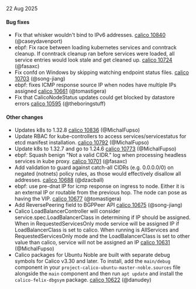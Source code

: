 22 Aug 2025

#### Bug fixes

- Fix that whisker wouldn't bind to IPv6 addresses. [calico 10840](https://github.com/projectcalico/calico/pull/10840) (@caseydavenport)
- ebpf: Fix race between loading kubernetes services and conntrack cleanup.  If conntrack cleanup ran before services were loaded, all service entries would look stale and get cleaned up. [calico 10724](https://github.com/projectcalico/calico/pull/10724) (@fasaxc)
- Fix confd on Windows by skipping watching endpoint status files. [calico 10703](https://github.com/projectcalico/calico/pull/10703) (@song-jiang)
- ebpf: fixes ICMP response source IP when nodes have multiple IPs assigned [calico 10661](https://github.com/projectcalico/calico/pull/10661) (@tomastigera)
- Fix that CalicoNodeStatus updates could get blocked by datastore errors [calico 10595](https://github.com/projectcalico/calico/pull/10595) (@theboringstuff)

#### Other changes

- Updates k8s to 1.32.8 [calico 10836](https://github.com/projectcalico/calico/pull/10836) (@MichalFupso)
- Update RBAC for kube-controllers to access services/servicestatus for etcd manifest installation. [calico 10792](https://github.com/projectcalico/calico/pull/10792) (@MichalFupso)
- Update k8s to 1.32.7 and go to 1.24.6 [calico 10773](https://github.com/projectcalico/calico/pull/10773) (@MichalFupso)
- ebpf: Squash benign "Not a valid CIDR." log when processing headless services in kube proxy. [calico 10701](https://github.com/projectcalico/calico/pull/10701) (@fasaxc)
- Add validation to guard against catch-all CIDRs (e.g. 0.0.0.0/0) on negated (notnets) policy rules, as those would effectively disallow all addresses. [calico 10688](https://github.com/projectcalico/calico/pull/10688) (@dzacball)
- ebpf: use pre-dnat IP for icmp response on ingress to node. Either it is an external IP or routable from the previous hop. The node can pose as having the VIP. [calico 10677](https://github.com/projectcalico/calico/pull/10677) (@tomastigera)
- Add ReversePeering field to BGPPeer API [calico 10675](https://github.com/projectcalico/calico/pull/10675) (@song-jiang)
- Calico LoadBalancerController will consider service.spec.LoadBalancerClass in determining if IP should be assigned. When in RequestedServicesOnly mode service will be assigned IP if LoadBalancerClass is set to calico. When running is AllServices and RequestedServicesOnly mode and the LoadBalancerClass is set to other value than calico, service will not be assigned an IP [calico 10631](https://github.com/projectcalico/calico/pull/10631) (@MichalFupso)
- Calico packages for Ubuntu Noble are built with separate debug symbols for Calico v3.30 and later. To install, add the `main/debug` component in your `project-calico-ubuntu-master-noble.sources` file alongside the `main` component and then run `apt update` and install the `calico-felix-dbgsym` package. [calico 10622](https://github.com/projectcalico/calico/pull/10622) (@danudey)
